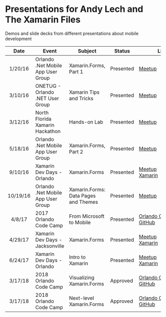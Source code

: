 # Presentations for Andy Lech and The Xamarin Files

Demos and slide decks from different presentations about mobile development

| Date | Event | Subject | Status| Link |
|:-:|-|-|-|-|
| 1/20/16 | Orlando .Net Mobile App User Group | Xamarin.Forms, Part 1 | Presented | [Meetup](https://www.meetup.com/Orlando-net-Mobile-app-User-Group/events/227570869/) |
| 3/10/16 | ONETUG - Orlando .NET User Group | Xamarin Tips and Tricks | Presented | [Meetup](https://www.meetup.com/ONETUG/events/229283073/) |
| 3/12/16 | North Florida Xamarin Hackathon | Hands-on Lab | Presented | [Meetup](https://www.meetup.com/NFLXUG/events/228923709/) |
| 5/18/16 | Orlando .Net Mobile App User Group | Xamarin.Forms, Part 2 | Presented | [Meetup](https://www.meetup.com/Orlando-net-Mobile-app-User-Group/events/227570893/) |
| 9/10/16 | Xamarin Dev Days - Orlando | Xamarin.Forms | Presented | [Meetup](https://www.meetup.com/Orlando-net-Mobile-app-User-Group/events/232995404/) <br /> [Xamarin](https://ti.to/xamarin/dev-days-orlando) |
| 10/19/16 | Orlando .Net Mobile App User Group | Xamarin.Forms: Data Pages and Themes | Presented | [Meetup](https://www.meetup.com/Orlando-net-Mobile-app-User-Group/events/233826823/) |
| 4/8/17 | 2017 Orlando Code Camp | From Microsoft to Mobile | Presented | [Orlando&nbsp;Code&nbsp;Camp](https://web.archive.org/web/20170412025958/http://www.orlandocodecamp.com:80/sessions/index/?timeslot=3) <br /> [GitHub](https://github.com/xamarinfiles/presentations/tree/master/FromMicrosoftToMobile) |
| 4/29/17 | Xamarin Dev Days - Jacksonville | Xamarin.Forms | Presented | [Meetup](https://www.meetup.com/NFLXUG/events/238822623/) <br /> [Xamarin](https://ti.to/xamarin/dev-days-jacksonville-2017) | 
| 6/24/17 | Xamarin Dev Days - Orlando | Intro to Xamarin | Presented | [Meetup](https://www.meetup.com/Orlando-net-Mobile-app-User-Group/events/240225355/) <br/> [Xamarin](https://ti.to/xamarin/dev-days-orlando-2017) |
| 3/17/18 | 2018 Orlando Code Camp | Visualizing Xamarin.Forms | Approved | [Orlando&nbsp;Code&nbsp;Camp](http://orlandocodecamp.com/Sessions/Details/58) <br /> [GitHub](https://github.com/xamarinfiles/tree/master/visualizing-forms) |
| 3/17/18 | 2018 Orlando Code Camp | Next-level Xamarin.Forms | Approved | [Orlando&nbsp;Code&nbsp;Camp](http://orlandocodecamp.com/Sessions/Details/60) <br /> [GitHub](https://github.com/xamarinfiles/tree/master/next-level-forms) |
